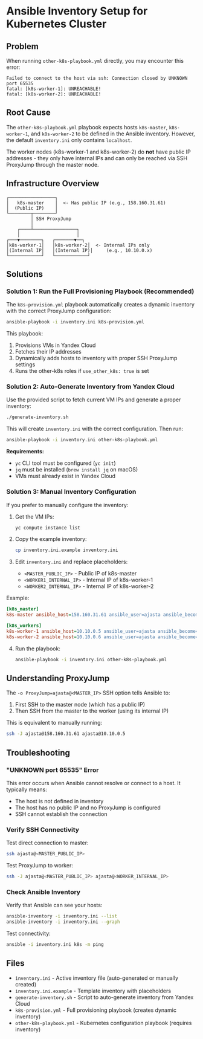 # Ansible Inventory Setup for Kubernetes Cluster

## Problem

When running `other-k8s-playbook.yml` directly, you may encounter this error:

```
Failed to connect to the host via ssh: Connection closed by UNKNOWN port 65535
fatal: [k8s-worker-1]: UNREACHABLE!
fatal: [k8s-worker-2]: UNREACHABLE!
```

## Root Cause

The `other-k8s-playbook.yml` playbook expects hosts `k8s-master`, `k8s-worker-1`, and `k8s-worker-2` to be defined in the Ansible inventory. However, the default `inventory.ini` only contains `localhost`.

The worker nodes (k8s-worker-1 and k8s-worker-2) do **not** have public IP addresses - they only have internal IPs and can only be reached via SSH ProxyJump through the master node.

## Infrastructure Overview

```
┌─────────────────┐
│   k8s-master    │  <- Has public IP (e.g., 158.160.31.61)
│  (Public IP)    │
└────────┬────────┘
         │ SSH ProxyJump
         │
    ┌────┴────────────────┐
    │                     │
┌───▼────────┐   ┌───────▼──┐
│k8s-worker-1│   │k8s-worker-2│  <- Internal IPs only
│(Internal IP│   │(Internal IP)│     (e.g., 10.10.0.x)
└────────────┘   └────────────┘
```

## Solutions

### Solution 1: Run the Full Provisioning Playbook (Recommended)

The `k8s-provision.yml` playbook automatically creates a dynamic inventory with the correct ProxyJump configuration:

```bash
ansible-playbook -i inventory.ini k8s-provision.yml
```

This playbook:
1. Provisions VMs in Yandex Cloud
2. Fetches their IP addresses
3. Dynamically adds hosts to inventory with proper SSH ProxyJump settings
4. Runs the other-k8s roles if `use_other_k8s: true` is set

### Solution 2: Auto-Generate Inventory from Yandex Cloud

Use the provided script to fetch current VM IPs and generate a proper inventory:

```bash
./generate-inventory.sh
```

This will create `inventory.ini` with the correct configuration. Then run:

```bash
ansible-playbook -i inventory.ini other-k8s-playbook.yml
```

**Requirements:**
- `yc` CLI tool must be configured (`yc init`)
- `jq` must be installed (`brew install jq` on macOS)
- VMs must already exist in Yandex Cloud

### Solution 3: Manual Inventory Configuration

If you prefer to manually configure the inventory:

1. Get the VM IPs:
   ```bash
   yc compute instance list
   ```

2. Copy the example inventory:
   ```bash
   cp inventory.ini.example inventory.ini
   ```

3. Edit `inventory.ini` and replace placeholders:
   - `<MASTER_PUBLIC_IP>` - Public IP of k8s-master
   - `<WORKER1_INTERNAL_IP>` - Internal IP of k8s-worker-1
   - `<WORKER2_INTERNAL_IP>` - Internal IP of k8s-worker-2

Example:
```ini
[k8s_master]
k8s-master ansible_host=158.160.31.61 ansible_user=ajasta ansible_become=true

[k8s_workers]
k8s-worker-1 ansible_host=10.10.0.5 ansible_user=ajasta ansible_become=true ansible_ssh_common_args='-o ProxyJump=ajasta@158.160.31.61 -o StrictHostKeyChecking=no -o UserKnownHostsFile=/dev/null'
k8s-worker-2 ansible_host=10.10.0.6 ansible_user=ajasta ansible_become=true ansible_ssh_common_args='-o ProxyJump=ajasta@158.160.31.61 -o StrictHostKeyChecking=no -o UserKnownHostsFile=/dev/null'
```

4. Run the playbook:
   ```bash
   ansible-playbook -i inventory.ini other-k8s-playbook.yml
   ```

## Understanding ProxyJump

The `-o ProxyJump=ajasta@<MASTER_IP>` SSH option tells Ansible to:
1. First SSH to the master node (which has a public IP)
2. Then SSH from the master to the worker (using its internal IP)

This is equivalent to manually running:
```bash
ssh -J ajasta@158.160.31.61 ajasta@10.10.0.5
```

## Troubleshooting

### "UNKNOWN port 65535" Error
This error occurs when Ansible cannot resolve or connect to a host. It typically means:
- The host is not defined in inventory
- The host has no public IP and no ProxyJump is configured
- SSH cannot establish the connection

### Verify SSH Connectivity

Test direct connection to master:
```bash
ssh ajasta@<MASTER_PUBLIC_IP>
```

Test ProxyJump to worker:
```bash
ssh -J ajasta@<MASTER_PUBLIC_IP> ajasta@<WORKER_INTERNAL_IP>
```

### Check Ansible Inventory

Verify that Ansible can see your hosts:
```bash
ansible-inventory -i inventory.ini --list
ansible-inventory -i inventory.ini --graph
```

Test connectivity:
```bash
ansible -i inventory.ini k8s -m ping
```

## Files

- `inventory.ini` - Active inventory file (auto-generated or manually created)
- `inventory.ini.example` - Template inventory with placeholders
- `generate-inventory.sh` - Script to auto-generate inventory from Yandex Cloud
- `k8s-provision.yml` - Full provisioning playbook (creates dynamic inventory)
- `other-k8s-playbook.yml` - Kubernetes configuration playbook (requires inventory)
